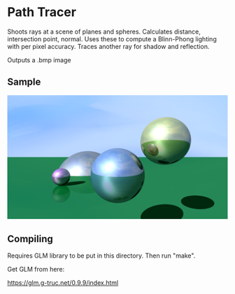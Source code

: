 # Path Tracer

Shoots rays at a scene of planes and spheres. Calculates distance,
intersection point, normal. Uses these to compute a Blinn-Phong lighting
with per pixel accuracy. Traces another ray for shadow and reflection.

Outputs a .bmp image

## Sample

![Sample Image](sample.png)

## Compiling

Requires GLM library to be put in this directory. Then run "make".

Get GLM from here:

https://glm.g-truc.net/0.9.9/index.html
